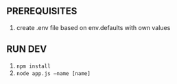 ## PREREQUISITES
1. create .env file based on env.defaults with own values

## RUN DEV
1. ```npm install```
2. ```node app.js –name [name]```